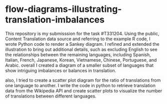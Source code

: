 # flow-diagrams-illustrating-translation-imbalances
This repository is my submisssion for the task #T331204.
Using the public, Content Translation data source and referring to the example R code, I wrote Python code to render a Sankey diagram. I refined and extended the illustration to bring out additional details, such as excluding English to see the relationships between the remaining languages, including Spanish, Italian, French, Japanese, Korean, Vietnamese, Chinese, Portuguese, and Arabic. overall I created a diagram of a smaller subset of languages that show intriguing imbalances or balances in translation.

also, I tried to create a scatter plot diagram for the ratio of translations from one language to another. I write the code in python to retrieve translation data from the Wikipedia API and create scatter plots to visualize the number of translations between different languages.

